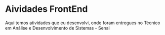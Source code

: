 # Aividades FrontEnd

Aqui temos atividades que eu desenvolvi, onde foram entregues no Técnico em Análise e Desenvolvimento de Sistemas - Senai
